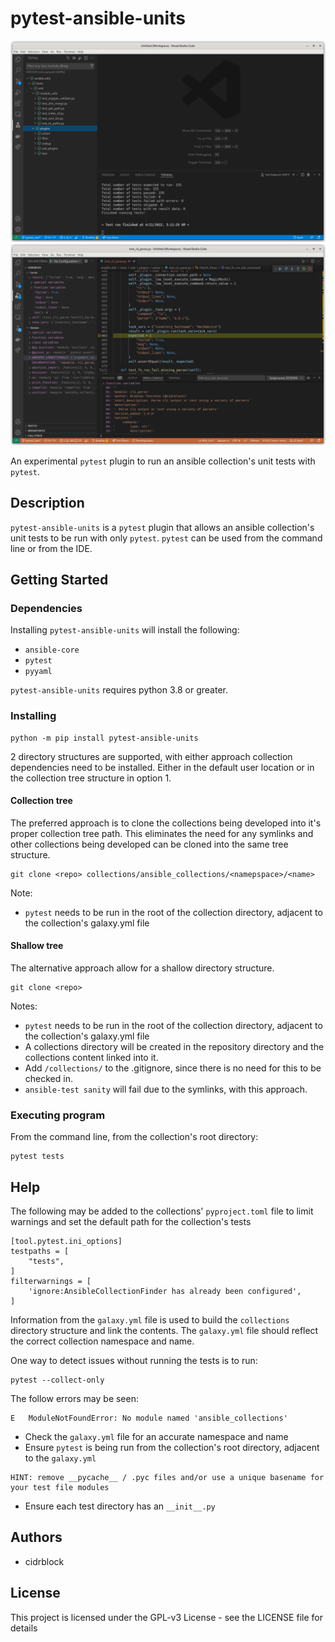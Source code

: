 # pytest-ansible-units

![VScode Overview](images/vscode_overview.png)
![VScode Debug](images/vscode_debug.png)


An experimental `pytest` plugin to run an ansible collection's unit tests with `pytest`.

## Description

`pytest-ansible-units` is a `pytest` plugin that allows an ansible collection's unit tests to be run with only `pytest`.  `pytest` can be used from the command line or from the IDE.

## Getting Started

### Dependencies

Installing `pytest-ansible-units` will install the following:

* `ansible-core`
* `pytest`
* `pyyaml`

`pytest-ansible-units` requires python 3.8 or greater.

### Installing


```
python -m pip install pytest-ansible-units
```

2 directory structures are supported, with either approach collection dependencies need to be installed. Either in the default user location or in the collection tree structure in option 1.


#### Collection tree

The preferred approach is to clone the collections being developed into it's proper collection tree path. This eliminates the need for any symlinks and other collections being developed can be cloned into the same tree structure.

```
git clone <repo> collections/ansible_collections/<namepspace>/<name>
```

Note:

* `pytest` needs to be run in the root of the collection directory, adjacent to the collection's galaxy.yml file

#### Shallow tree

The alternative approach allow for a shallow directory structure.

```
git clone <repo> 
```

Notes:

* `pytest` needs to be run in the root of the collection directory, adjacent to the collection's galaxy.yml file
* A collections directory will be created in the repository directory and the collections content linked into it.
* Add `/collections/` to the .gitignore, since there is no need for this to be checked in.
* `ansible-test sanity` will fail due to the symlinks, with this approach.


### Executing program

From the command line, from the collection's root directory:

```
pytest tests
```

## Help

The following may be added to the collections' `pyproject.toml` file to limit warnings and set the default path for the collection's tests

```
[tool.pytest.ini_options]
testpaths = [
    "tests",
]
filterwarnings = [
    'ignore:AnsibleCollectionFinder has already been configured',
]
```

Information from the `galaxy.yml` file is used to build the `collections` directory structure and link the contents. The `galaxy.yml` file should reflect the correct collection namespace and name.

One way to detect issues without running the tests is to run:

```
pytest --collect-only
```

The follow errors may be seen:

```
E   ModuleNotFoundError: No module named 'ansible_collections'
```

* Check the `galaxy.yml` file for an accurate namespace and name
* Ensure `pytest` is being run from the collection's root directory, adjacent to the `galaxy.yml`

```
HINT: remove __pycache__ / .pyc files and/or use a unique basename for your test file modules
```

* Ensure each test directory has an `__init__.py`


## Authors

* cidrblock

## License

This project is licensed under the GPL-v3 License - see the LICENSE file for details
